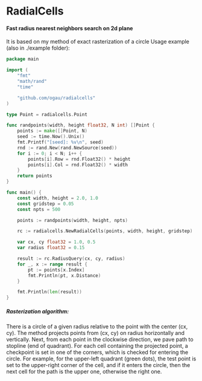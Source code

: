 # RadialCells
#### Fast radius nearest neighbors search on 2d plane
It is based on my method of exact rasterization of a circle
Usage example (also in ./example folder):
```go
package main

import (
	"fmt"
	"math/rand"
	"time"

	"github.com/ogau/radialcells"
)

type Point = radialcells.Point

func randpoints(width, height float32, N int) []Point {
	points := make([]Point, N)
	seed := time.Now().Unix()
	fmt.Printf("[seed]: %v\n", seed)
	rnd := rand.New(rand.NewSource(seed))
	for i := 0; i < N; i++ {
		points[i].Row = rnd.Float32() * height
		points[i].Col = rnd.Float32() * width
	}
	return points
}

func main() {
	const width, height = 2.0, 1.0
	const gridstep = 0.05
	const npts = 500

	points := randpoints(width, height, npts)

	rc := radialcells.NewRadialCells(points, width, height, gridstep)

	var cx, cy float32 = 1.0, 0.5
	var radius float32 = 0.15

	result := rc.RadiusQuery(cx, cy, radius)
	for _, x := range result {
		pt := points[x.Index]
		fmt.Println(pt, x.Distance)
	}

	fmt.Println(len(result))
}
```

##### Rasterization algorithm:
There is a circle of a given radius relative to the point with the center (cx, cy).
The method projects points from (cx, cy) on radius horizontally and vertically.
Next, from each point in the clockwise direction, we pave path to stopline (end of quadrant).
For each cell containing the projected point, a checkpoint is set in one of the corners, which is checked for entering the circle.
For example, for the upper-left quadrant (green dots), the test point is set to the upper-right corner of the cell, and if it enters the circle, then the next cell for the path is the upper one, otherwise the right one.